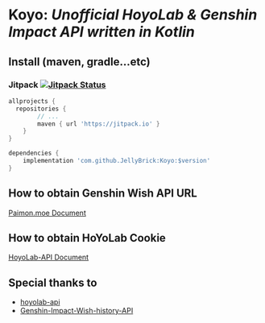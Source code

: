 # Koyo: _Unofficial HoyoLab &amp; Genshin Impact API written in Kotlin_

## Install (maven, gradle...etc)

### Jitpack [![Jitpack Status](https://jitpack.io/v/JellyBrick/Koyo.svg)](https://jitpack.io/#JellyBrick/Koyo)

```groovy
allprojects {
  repositories {
		// ...
		maven { url 'https://jitpack.io' }
	}
}
```

```groovy
dependencies {
    implementation 'com.github.JellyBrick:Koyo:$version'
}
```

## How to obtain Genshin Wish API URL

[Paimon.moe Document](https://paimon.moe/wish/import)

## How to obtain HoYoLab Cookie

[HoyoLab-API Document](https://github.com/vermaysha/hoyolab-api/blob/master/README.md#how-to-obtain-hoyolab-cookie)

## Special thanks to

- [hoyolab-api](https://github.com/vermaysha/hoyolab-api)
- [Genshin-Impact-Wish-history-API](https://github.com/jvergerolle/Genshin-Impact-Wish-history-API)
